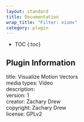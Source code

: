 ```yaml
---
layout: standard
title: Documentation
wrap_title: "Filter: vismv"
category: plugin
---
```

* TOC
{:toc}

## Plugin Information

title: Visualize Motion Vectors  
media types:
Video  
description:   
version: 1  
creator: Zachary Drew  
copyright: Zachary Drew  
license: GPLv2  
